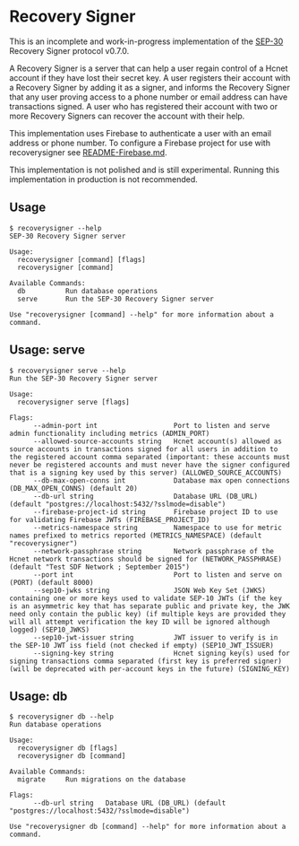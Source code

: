# Recovery Signer

This is an incomplete and work-in-progress implementation of the [SEP-30]
Recovery Signer protocol v0.7.0.

A Recovery Signer is a server that can help a user regain control of a Hcnet
account if they have lost their secret key. A user registers their account with
a Recovery Signer by adding it as a signer, and informs the Recovery Signer
that any user proving access to a phone number or email address can have
transactions signed. A user who has registered their account with two or more
Recovery Signers can recover the account with their help.

This implementation uses Firebase to authenticate a user with an email address
or phone number. To configure a Firebase project for use with recoverysigner
see [README-Firebase.md](README-Firebase.md).

This implementation is not polished and is still experimental.
Running this implementation in production is not recommended.

## Usage

```
$ recoverysigner --help
SEP-30 Recovery Signer server

Usage:
  recoverysigner [command] [flags]
  recoverysigner [command]

Available Commands:
  db          Run database operations
  serve       Run the SEP-30 Recovery Signer server

Use "recoverysigner [command] --help" for more information about a command.
```

## Usage: serve

```
$ recoverysigner serve --help
Run the SEP-30 Recovery Signer server

Usage:
  recoverysigner serve [flags]

Flags:
      --admin-port int                   Port to listen and serve admin functionality including metrics (ADMIN_PORT)
      --allowed-source-accounts string   Hcnet account(s) allowed as source accounts in transactions signed for all users in addition to the registered account comma separated (important: these accounts must never be registered accounts and must never have the signer configured that is a signing key used by this server) (ALLOWED_SOURCE_ACCOUNTS)
      --db-max-open-conns int            Database max open connections (DB_MAX_OPEN_CONNS) (default 20)
      --db-url string                    Database URL (DB_URL) (default "postgres://localhost:5432/?sslmode=disable")
      --firebase-project-id string       Firebase project ID to use for validating Firebase JWTs (FIREBASE_PROJECT_ID)
      --metrics-namespace string         Namespace to use for metric names prefixed to metrics reported (METRICS_NAMESPACE) (default "recoverysigner")
      --network-passphrase string        Network passphrase of the Hcnet network transactions should be signed for (NETWORK_PASSPHRASE) (default "Test SDF Network ; September 2015")
      --port int                         Port to listen and serve on (PORT) (default 8000)
      --sep10-jwks string                JSON Web Key Set (JWKS) containing one or more keys used to validate SEP-10 JWTs (if the key is an asymmetric key that has separate public and private key, the JWK need only contain the public key) (if multiple keys are provided they will all attempt verification the key ID will be ignored although logged) (SEP10_JWKS)
      --sep10-jwt-issuer string          JWT issuer to verify is in the SEP-10 JWT iss field (not checked if empty) (SEP10_JWT_ISSUER)
      --signing-key string               Hcnet signing key(s) used for signing transactions comma separated (first key is preferred signer) (will be deprecated with per-account keys in the future) (SIGNING_KEY)
```

## Usage: db

```
$ recoverysigner db --help
Run database operations

Usage:
  recoverysigner db [flags]
  recoverysigner db [command]

Available Commands:
  migrate     Run migrations on the database

Flags:
      --db-url string   Database URL (DB_URL) (default "postgres://localhost:5432/?sslmode=disable")

Use "recoverysigner db [command] --help" for more information about a command.
```

[SEP-30]: https://github.com/shantanu-hashcash/hcnet-protocol/blob/3e05bb668f94793545588106af74699b8d6b02d6/ecosystem/sep-0030.md
[README-Firebase.md]: README-Firebase.md
